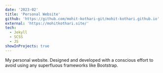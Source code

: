 ```yaml
---
date: '2023-02'
title: 'Personal Website'
github: 'https://github.com/mohit-kothari-git/mohit-kothari.github.io'
external: 'https://mohitkothari.site/'
tech:
  - Jekyll
  - SCSS
  - JS
showInProjects: true
---
```


My personal website. Designed and developed with a conscious effort to avoid using any superfluous frameworks like Bootstrap.

